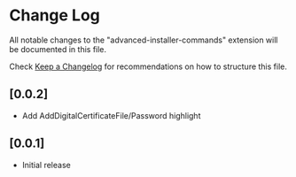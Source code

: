 # Change Log

All notable changes to the "advanced-installer-commands" extension will be documented in this file.

Check [Keep a Changelog](http://keepachangelog.com/) for recommendations on how to structure this file.

## [0.0.2]

- Add AddDigitalCertificateFile/Password highlight

## [0.0.1]

- Initial release
